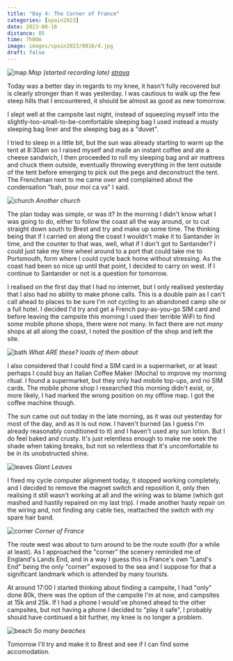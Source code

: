 ```yaml
--- 
title: "Day 4: The Corner of France"
categories: [spain2023]
date: 2023-08-16
distance: 85
time: 7h00m
image: images/spain2023/0816/4.jpg
draft: false
---
```


![map](/images/spain2023/0816/map.jpg)
*Map (started recording late) [strava](https://www.strava.com/activities/9661089238)*

Today was a better day in regards to my knee, it hasn't fully recovered but is
clearly stronger than it was yesterday. I was cautious to walk up the few
steep hills that I encountered, it should be almost as good as new tomorrow.

I slept well at the campsite last night, instead of squeezing myself into the
slightly-too-small-to-be-comfortable sleeping bag I used instead a musty sleeping
bag liner and the sleeping bag as a "duvet".

I tried to sleep in a little bit, but the sun was already starting to warm up
the tent at 8:30am so I raised myself and made an instant coffee and ate a
cheese sandwich, I then proceeded to roll my sleeping bag and air mattress and
chuck them outside, eventually throwing everything in the tent outside of the
tent before emerging to pick out the pegs and deconstruct the tent. The
Frenchman next to me came over and complained about the condensation "bah,
pour moi ca va" I said.

![church](/images/spain2023/0816/1.jpg)
*Another church*

The plan today was simple, or was it? In the morning I didn't know what I was
going to do, either to follow the coast all the way around, or to cut straight
down south to Brest and try and make up some time. The thinking being that if
I carried on along the coast I wouldn't make it to Santander in time, and the
counter to that was, well, what if I don't got to Santander? I could just take
my time wheel around to a port that could take me to Portsmouth, form where I
could cycle back home without stressing. As the coast had been so nice up
until that point, I decided to carry on west. If I continue to Santander or
not is a question for tomorrow.

I realised on the first day that I had no internet, but I only realised
yesterday that I also had no ability to make phone calls. This is a double
pain as I can't call ahead to places to be sure I'm not cycling to an
abandoned camp site or a full hotel. I decided I'd try and get a French
pay-as-you-go SIM card and before leaving the campsite this morning I used
their terrible WiFi to find some mobile phone shops, there were not many. In
fact there are not _many_ shops at all along the coast, I noted the position
of the shop and left the site.

![bath](/images/spain2023/0816/2.jpg)
*What ARE these? loads of them about*

I also considered that I could find a SIM card in a supermarket, or at least
perhaps I could buy an Italian Coffee Maker (Mocha) to improve my morning
ritual. I found a supermarket, but they only had mobile top-ups, and no SIM
cards. The mobile phone shop I researched this morning didn't exist, or, more
likely, I had marked the wrong position on my offline map. I got the coffee
machine though.

The sun came out out today in the late morning, as it was out yesterday for
most of the day, and as it is out now. I haven't burned (as I guess I'm
already reasonably conditioned to it) and I haven't used any sun lotion. But I
do feel baked and crusty. It's just relentless enough to make me seek the
shade when taking breaks, but not so relentless that it's uncomfortable to be
in its unobstructed shine.

![leaves](/images/spain2023/0816/3.jpg)
*Giant Leaves*

I fixed my cycle computer alignment today, it stopped working completely, and
I decided to remove the magnet switch and reposition it, only then realising
it still wasn't working at all and the wiring was to blame (which got mashed
and hastily repaired on my last trip). I made another hasty repair on the
wiring and, not finding any cable ties, reattached the switch with my spare
hair band.

![corner](/images/spain2023/0816/4.jpg)
*Corner of France*

The route west was about to turn around to be the route south (for a while at
least). As I approached the "corner" the scenery reminded me of England's
Lands End, and in a way I guess this is France's own "Land's End" being the
only "corner" exposed to the sea and I suppose for that a significant landmark
which is attended by many tourists.

At around 17:00 I started thinking about finding a campsite, I had "only" done
80k, there was the option of the campsite I'm at now, and campsites at 15k and
25k. If I had a phone I would've phoned ahead to the other campsites, but not
having a phone I decided to "play it safe", I probably should have continued a
bit further, my knee is no longer a problem.

![beach](/images/spain2023/0816/5.jpg)
*So many beaches*

Tomorrow I'll try and make it to Brest and see if I can find some
accomodation.
